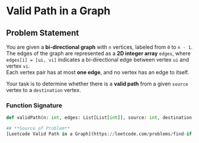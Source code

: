 # Valid Path in a Graph

## Problem Statement

You are given a **bi-directional graph** with `n` vertices, labeled from `0` to `n - 1`. The edges of the graph are represented as a **2D integer array** `edges`, where `edges[i] = [ui, vi]` indicates a bi-directional edge between vertex `ui` and vertex `vi`.  
Each vertex pair has at most **one edge**, and no vertex has an edge to itself.  

Your task is to determine whether there is a **valid path** from a given `source` vertex to a `destination` vertex.  

### **Function Signature**
```python
def validPath(n: int, edges: List[List[int]], source: int, destination: int) -> bool:

## **Source of Problem**
[Leetcode Valid Path in a Graph](https://leetcode.com/problems/find-if-path-exists-in-graph/description/)
